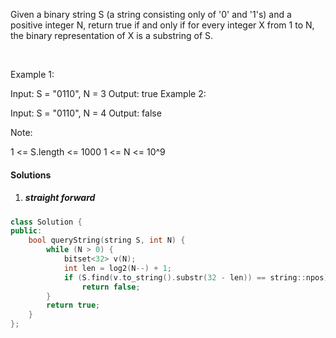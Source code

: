 Given a binary string S (a string consisting only of '0' and '1's) and a positive integer N, return true if and only if for every integer X from 1 to N, the binary representation of X is a substring of S.

 

Example 1:

Input: S = "0110", N = 3
Output: true
Example 2:

Input: S = "0110", N = 4
Output: false
 

Note:

1 <= S.length <= 1000
1 <= N <= 10^9

#### Solutions

1. ##### straight forward

```c++
class Solution {
public:
    bool queryString(string S, int N) {
        while (N > 0) {
            bitset<32> v(N);
            int len = log2(N--) + 1;
            if (S.find(v.to_string().substr(32 - len)) == string::npos)
                return false;
        }
        return true;
    }
};
```